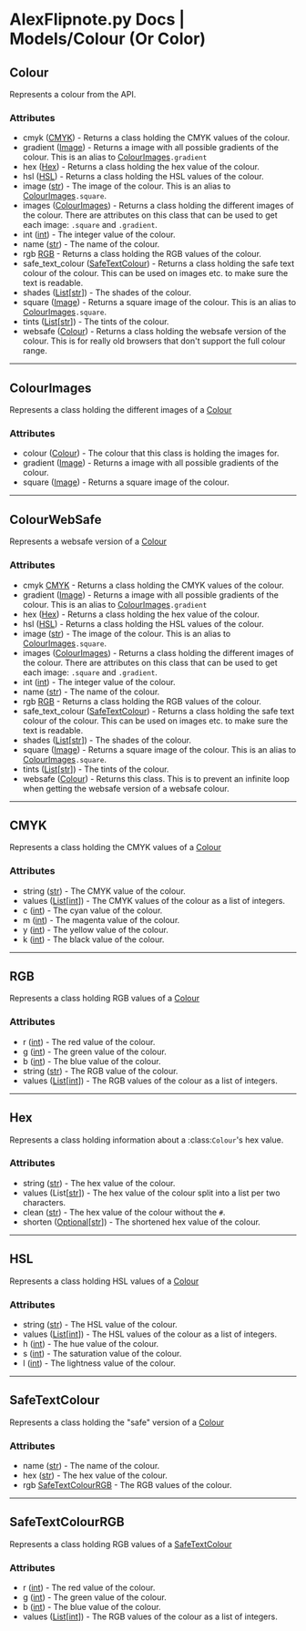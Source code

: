 
# AlexFlipnote.py Docs | Models/Colour (Or Color)

## Colour
Represents a colour from the API.

### Attributes
- cmyk ([CMYK](colour.md#cmyk)) - Returns a class holding the CMYK values of the colour.
- gradient ([Image](image.md#Image)) - Returns a image with all possible gradients of the colour. This is an alias to [ColourImages](colour.md#colourimages)``.gradient``
- hex ([Hex](colour.md#hex)) - Returns a class holding the hex value of the colour.
- hsl ([HSL](colour.md#hsl)) - Returns a class holding the HSL values of the colour.
- image ([str]) - The image of the colour. This is an alias to [ColourImages](colour.md#colourimages)``.square``.
- images ([ColourImages](colour.md#colourimages)) - Returns a class holding the different images of the colour. There are attributes on this class that can be used to get each image: ``.square`` and ``.gradient``.
- int ([int]) - The integer value of the colour.
- name ([str]) - The name of the colour.
- rgb [RGB](colour.md#rgb) - Returns a class holding the RGB values of the colour.
- safe_text_colour ([SafeTextColour](colour.md#safetextcolour)) - Returns a class holding the safe text colour of the colour. This can be used on images etc. to make sure the text is readable.
- shades ([List][list][[str]]) - The shades of the colour.
- square ([Image](image.md#Image)) - Returns a square image of the colour. This is an alias to [ColourImages](colour.md#colourimages)``.square``.
- tints ([List][list][[str]]) - The tints of the colour.
- websafe ([Colour](colour.md#colour)) - Returns a class holding the websafe version of the colour. This is for really old browsers that don't support the full colour range.


---

## ColourImages
Represents a class holding the different images of a [Colour](colour.md#colour)

### Attributes

- colour ([Colour](colour.md#colour)) - The colour that this class is holding the images for.
- gradient ([Image](image.md#Image)) - Returns a image with all possible gradients of the colour.
- square ([Image](image.md#Image)) - Returns a square image of the colour.

---

## ColourWebSafe
Represents a websafe version of a [Colour](colour.md#colour)

### Attributes
- cmyk [CMYK](colour.md#cmyk) - Returns a class holding the CMYK values of the colour.
- gradient ([Image](image.md#Image)) - Returns a image with all possible gradients of the colour. This is an alias to [ColourImages](colour.md#colourimages)``.gradient``
- hex ([Hex](colour.md#hex)) - Returns a class holding the hex value of the colour.
- hsl ([HSL](colour.md#hsl)) - Returns a class holding the HSL values of the colour.
- image ([str]) - The image of the colour. This is an alias to [ColourImages](colour.md#colourimages)``.square``.
- images ([ColourImages](colour.md#colourimages)) - Returns a class holding the different images of the colour. There are attributes on this class that can be used to get each image: ``.square`` and ``.gradient``.
- int ([int]) - The integer value of the colour.
- name ([str]) - The name of the colour.
- rgb [RGB](colour.md#rgb) - Returns a class holding the RGB values of the colour.
- safe_text_colour ([SafeTextColour](colour.md#safetextcolour)) - Returns a class holding the safe text colour of the colour. This can be used on images etc. to make sure the text is readable.
- shades ([List][list][[str]]) - The shades of the colour.
- square ([Image](image.md#Image)) - Returns a square image of the colour. This is an alias to [ColourImages](colour.md#colourimages)``.square``.
- tints ([List][list][[str]]) - The tints of the colour.
- websafe ([Colour](colour.md#colour)) - Returns this class. This is to prevent an infinite loop when getting the websafe version of a websafe colour.

---

## CMYK
Represents a class holding the CMYK values of a [Colour](colour.md#colour)

### Attributes
- string ([str]) - The CMYK value of the colour.
- values ([List][list][[int]]) - The CMYK values of the colour as a list of integers.
- c ([int]) - The cyan value of the colour.
- m ([int]) - The magenta value of the colour.
- y ([int]) - The yellow value of the colour.
- k ([int]) - The black value of the colour.


---

## RGB
Represents a class holding RGB values of a [Colour](colour.md#colour)

### Attributes
- r ([int]) - The red value of the colour.
- g ([int]) - The green value of the colour.
- b ([int]) - The blue value of the colour.
- string ([str]) - The RGB value of the colour.
- values ([List][list][[int]]) - 
    The RGB values of the colour as a list of integers.

---

## Hex
Represents a class holding information about a :class:`Colour`'s hex value.

### Attributes
- string ([str]) - The hex value of the colour.
- values (List[[str]]) - The hex value of the colour split into a list per two characters.
- clean ([str]) - The hex value of the colour without the ``#``.
- shorten ([Optional]\[[str]]) - The shortened hex value of the colour.

---

## HSL
Represents a class holding HSL values of a [Colour](colour.md#colour)

### Attributes
- string ([str]) - The HSL value of the colour.
- values ([List][list][[int]]) - The HSL values of the colour as a list of integers.
- h ([int]) - The hue value of the colour.
- s ([int]) - The saturation value of the colour.
- l ([int]) - The lightness value of the colour.


---

## SafeTextColour
Represents a class holding the "safe" version of a [Colour](colour.md#colour)

### Attributes
- name ([str]) - The name of the colour.
- hex ([str]) - The hex value of the colour.
- rgb [SafeTextColourRGB](colour.md#safetextcolourrgb) - The RGB values of the colour.

---

## SafeTextColourRGB
Represents a class holding RGB values of a [SafeTextColour](colour.md#safetextcolour)

### Attributes
- r ([int]) - The red value of the colour.
- g ([int]) - The green value of the colour.
- b ([int]) - The blue value of the colour.
- values ([List][list][[int]]) - The RGB values of the colour as a list of integers.




[str]: https://docs.python.org/3/library/stdtypes.html#str
[int]: https://docs.python.org/3/library/functions.html#int
[dict]: https://docs.python.org/3/library/functions.html#func-dict
[list]: https://docs.python.org/3/library/functions.html#func-list
[bool]: https://docs.python.org/3/library/functions.html#bool
[tuple]: https://docs.python.org/3/library/stdtypes.html#tuple
[Optional]: https://docs.python.org/3/library/typing.html#typing.Optional

